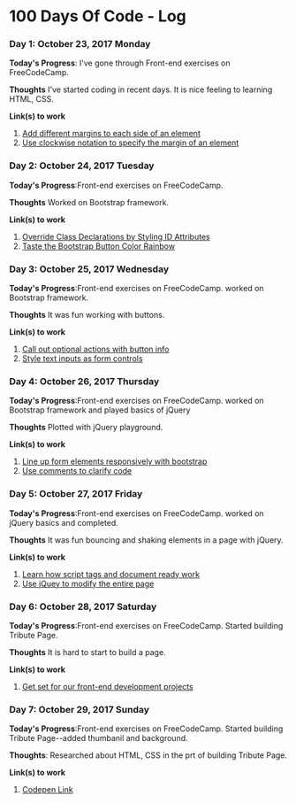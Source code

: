 # 100 Days Of Code - Log



### Day 1: October 23, 2017 Monday

**Today's Progress**: I've gone through Front-end exercises on FreeCodeCamp.

**Thoughts** I've started coding in recent days. It is nice feeling to learning HTML, CSS.

**Link(s) to work**
1. [Add different margins to each side of an element](https://www.freecodecamp.org/challenges/add-different-margins-to-each-side-of-an-element)
2. [Use clockwise notation to specify the margin of an element](https://www.freecodecamp.org/challenges/use-clockwise-notation-to-specify-the-margin-of-an-element)


### Day 2: October 24, 2017 Tuesday

**Today's Progress**:Front-end exercises on FreeCodeCamp.

**Thoughts** Worked on Bootstrap framework.

**Link(s) to work**
1. [Override Class Declarations by Styling ID Attributes](https://www.freecodecamp.org/challenges/override-class-declarations-by-styling-id-attributes)
2. [Taste the Bootstrap Button Color Rainbow](https://www.freecodecamp.org/challenges/taste-the-bootstrap-button-color-rainbow)



### Day 3: October 25, 2017 Wednesday

**Today's Progress**:Front-end exercises on FreeCodeCamp. worked on Bootstrap framework.

**Thoughts** It was fun working with buttons.

**Link(s) to work**
1. [Call out optional actions with button info](https://www.freecodecamp.org/challenges/call-out-optional-actions-with-button-info)
2. [Style text inputs as form controls](https://www.freecodecamp.org/challenges/style-text-inputs-as-form-controls)


### Day 4: October 26, 2017 Thursday

**Today's Progress**:Front-end exercises on FreeCodeCamp. worked on Bootstrap framework and played basics of jQuery

**Thoughts** Plotted with jQuery playground.

**Link(s) to work**
1. [Line up form elements responsively with bootstrap](https://www.freecodecamp.org/challenges/line-up-form-elements-responsively-with-bootstrap)
2. [Use comments to clarify code](https://www.freecodecamp.org/challenges/use-comments-to-clarify-code)


### Day 5: October 27, 2017 Friday

**Today's Progress**:Front-end exercises on FreeCodeCamp. worked on jQuery basics and completed.

**Thoughts**  It was fun bouncing and shaking elements in a page with jQuery.

**Link(s) to work**
1. [Learn how script tags and document ready work](https://www.freecodecamp.org/challenges/learn-how-script-tags-and-document-ready-work)
2. [Use jQuey to modify the entire page](https://www.freecodecamp.org/challenges/use-jquery-to-modify-the-entire-page)


### Day 6: October 28, 2017 Saturday

**Today's Progress**:Front-end exercises on FreeCodeCamp. Started building Tribute Page.

**Thoughts**  It is hard to start to build a page.

**Link(s) to work**
1. [Get set for our front-end development projects](https://www.freecodecamp.org/challenges/get-set-for-our-front-end-development-projects)



### Day 7: October 29, 2017 Sunday

**Today's Progress**:Front-end exercises on FreeCodeCamp. Started building Tribute Page--added thumbanil and background.

**Thoughts**: Researched about HTML, CSS in the prt of building Tribute Page.

**Link(s) to work**
1. [Codepen Link](https://codepen.io/vamshi1020/pen/GORYex)
